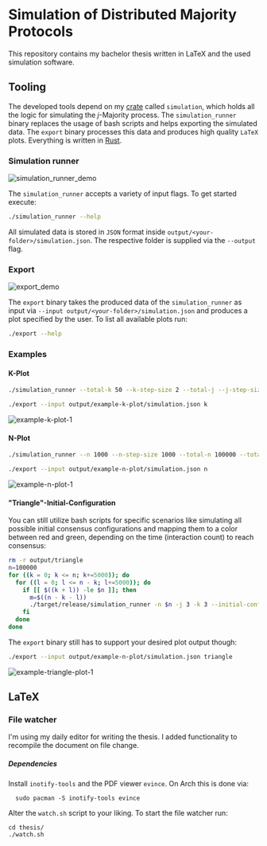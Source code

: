 # Simulation of Distributed Majority Protocols

This repository contains my bachelor thesis written in LaTeX and the used simulation software.

## Tooling
The developed tools depend on my [crate](https://crates.io/) called
`simulation`, which holds all the logic for simulating the *j*-Majority process.
The `simulation_runner` binary replaces the usage of bash scripts and helps
exporting the simulated data. The `export` binary processes this data and
produces high quality `LaTeX` plots. Everything is written in [Rust](https://rust-lang.org).
### Simulation runner
![simulation_runner_demo](https://github.com/tomgroenwoldt/simulation-suite-j-majority/assets/70777530/d44ffbfd-93f3-4d70-bffc-be3483ea473d)



The `simulation_runner` accepts a variety of input flags. To get started execute:
```bash
./simulation_runner --help
```
All simulated data is stored in `JSON` format inside `output/<your-folder>/simulation.json`. The respective folder
is supplied via the `--output` flag.

### Export
![export_demo](https://github.com/tomgroenwoldt/simulation-suite-j-majority/assets/70777530/e9bda3ee-3ffe-4bbe-be2f-4896c0e090b3)



The `export` binary takes the produced data of the `simulation_runner` as input
via `--input output/<your-folder>/simulation.json` and produces a plot specified by the user.
To list all available plots run:
```bash
./export --help
```

### Examples
#### K-Plot
```bash
./simulation_runner --total-k 50 --k-step-size 2 --total-j --j-step-size 3 --output example-k-plot
```
```bash
./export --input output/example-k-plot/simulation.json k
```
![example-k-plot-1](https://github.com/tomgroenwoldt/simulation-suite-j-majority/assets/70777530/fc75218b-a042-4239-9387-a8efdd98c9c1)

#### N-Plot
```bash
./simulation_runner --n 1000 --n-step-size 1000 --total-n 100000 --total-j 12 --output example-n-plot
```
```bash
./export --input output/example-n-plot/simulation.json n
```
![example-n-plot-1](https://github.com/tomgroenwoldt/simulation-suite-j-majority/assets/70777530/0ce87804-002c-4449-a81d-a42602070f84)

#### "Triangle"-Initial-Configuration
You can still utilize bash scripts for specific scenarios like simulating all
possible initial consensus configurations and mapping them to a color between
red and green, depending on the time (interaction count) to reach consensus:
```bash
rm -r output/triangle
n=100000
for ((k = 0; k <= n; k+=5000)); do
  for ((l = 0; l <= n - k; l+=5000)); do
    if [[ $((k + l)) -le $n ]]; then
      m=$((n - k - l))
      ./target/release/simulation_runner -n $n -j 3 -k 3 --initial-config $k,$l,$m --output triangle
    fi
  done
done
```

The `export` binary still has to support your desired plot output though:
```bash
./export --input output/example-n-plot/simulation.json triangle
```
![example-triangle-plot-1](https://github.com/tomgroenwoldt/simulation-suite-j-majority/assets/70777530/d27e38ae-64b1-42bb-99d7-d44ad156fcf4)


## LaTeX

### File watcher
I'm using my daily editor for writing the thesis. I added functionality to recompile the document
on file change.

##### Dependencies
Install `inotify-tools` and the PDF viewer `evince`. On Arch this is done via:
```
  sudo pacman -S inotify-tools evince
```

Alter the `watch.sh` script to your liking. To start the file watcher run:

```
cd thesis/
./watch.sh
```
